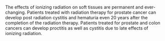 The effects of ionizing radiation on soft tissues are permanent and ever-changing. Patients treated with radiation therapy for prostate cancer can develop post radiation cystitis and hematuria even 20 years after the completion of the radiation therapy. Patients treated for prostate and colon cancers can develop proctitis as well as cystitis due to late effects of ionizing radiation.
